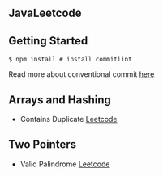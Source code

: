 JavaLeetcode
-----------------

## Getting Started

```shell
$ npm install # install commitlint
```

Read more about conventional commit [here](https://www.conventionalcommits.org/en/v1.0.0/)

## Arrays and Hashing

- Contains Duplicate [Leetcode](https://leetcode.com/problems/contains-duplicate/)

## Two Pointers

- Valid Palindrome [Leetcode](https://leetcode.com/problems/valid-palindrome/)
